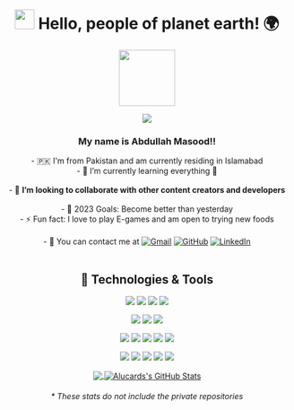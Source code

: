 

<h1 align="center"> <img src="https://media.giphy.com/media/hvRJCLFzcasrR4ia7z/giphy.gif" width="35"> Hello, people of planet earth! 🌍 </h1>

  <div id="header" align="center">
  
  <div display="inline" align="center">
    <img src="https://media.giphy.com/media/M9gbBd9nbDrOTu1Mqx/giphy.gif" width="100"/>
    <p align="center">
  <a href="https://github.com/DenverCoder1/readme-typing-svg"><img src="https://readme-typing-svg.herokuapp.com?lines=Computer+Science;Software+Developer;Android+Developer;Deep+Learning;DS%20|%20AI%20|%20ML%20Enthusiast;Always%20learning%20new%20things&center=true&width=500&height=50"></a>
</p>
  </div>

  <div display="inline">
    <div align="centre">
        <h3>My name is <strong>Abdullah Masood</strong>!!</h3>
        <div align="centre">  
              <div align ="center">- 🇵🇰 I'm from Pakistan and am currently residing in Islamabad </div>  
              <div align ="center">- 🌱 I’m currently learning everything 🤣 </div>
              </br>
              <div align ="center">- 👯 <strong>I’m looking to collaborate with other content creators and developers</strong> </div> 
              </br> 
              <div align ="center">- 🥅 2023 Goals: Become better than yesterday </div> 
              <div align ="center">- ⚡ Fun fact: I love to play E-games and am open to trying new foods  </div>   
              </br>
              <div align ="center">
                    - 📇 You can contact me at
                <a href="mailto:abdullahmasood163@gmail.com"><img src="https://img.icons8.com/bubbles/50/000000/gmail.png" alt="Gmail"/></a>
	              <a href="https://github.com/Alucard008"><img src="https://img.icons8.com/bubbles/50/000000/github.png" alt="GitHub"/></a>
	                    <a href="https://www.linkedin.com/in/abdullah-masood-22a3b31a3/"><img src="https://img.icons8.com/bubbles/50/000000/linkedin.png" alt="LinkedIn"/></a>
	               
  </div>
   
      
  


  </br>
  <div align="center"><h2> 🔧 Technologies & Tools </h2></div>


  ![](https://img.shields.io/badge/Code-Python-informational?style=flat&logo=python&logoColor=white&color=2bbc8a)
  ![](https://img.shields.io/badge/Code-JavaScript-informational?style=flat&logo=javascript&logoColor=white&color=2bbc8a)
  ![](https://img.shields.io/badge/Code-Java-informational?style=flat&logo=openjdk&logoColor=white&color=2bbc8a)
  ![](https://img.shields.io/badge/Code-C++-informational?style=flat&logo=c++&logoColor=white&color=2bbc8a)

  ![](https://img.shields.io/badge/Database-PostgreSQL-informational?style=flat&logo=postgresql&logoColor=white&color=2bbc8a)
  ![](https://img.shields.io/badge/Database-MongoDB-informational?style=flat&logo=mongodb&logoColor=white&color=2bbc8a)
  ![](https://img.shields.io/badge/Database-MySQL-informational?style=flat&logo=mysql&logoColor=white&color=2bbc8a)

  ![](https://img.shields.io/badge/Backend-Django-informational?style=flat&logo=django&logoColor=white&color=2bbc8a)
  ![](https://img.shields.io/badge/FrontEnd-React-informational?style=flat&logo=react&logoColor=white&color=2bbc8a)
  ![](https://img.shields.io/badge/FrontEnd-HTML-informational?style=flat&logo=html5&logoColor=white&color=2bbc8a)
  ![](https://img.shields.io/badge/FrontEnd-CSS-informational?style=flat&logo=css3&logoColor=white&color=2bbc8a)
  ![](https://img.shields.io/badge/Frontend-Bootstrap-information?style=flat&logo=bootstrap&logoColor=white&color=2bbc8a)
  

  ![](https://img.shields.io/badge/Designing-Canva-informational?style=flat&logo=canva&logoColor=white&color=2bbc8a)
  ![](https://img.shields.io/badge/Designing-Figma-informational?style=flat&logo=figma&logoColor=white&color=2bbc8a)
  ![](https://img.shields.io/badge/Editor-PyCharm-informational?style=flat&logo=pycharm&logoColor=white&color=2bbc8a)
  ![](https://img.shields.io/badge/Editor-VsCode-informational?style=flat&logo=visualstudiocode&logoColor=white&color=2bbc8a)
  ![](https://img.shields.io/badge/Tools-AndroidStudio-informational?style=flat&logo=android&logoColor=white&color=2bbc8a)
 



  <a href="https://github.com/Alucard008/Alucard008">
    <img align="center" src="https://github-readme-stats.vercel.app/api/top-langs/?username=Alucard008&hide=java,html,tex&title_color=ffffff&text_color=c9cacc&icon_color=2bbc8a&bg_color=1d1f21&langs_count=3" />
  </a>
  <a href="https://github.com/Alucard008/Alucard008">
    <img align="center" src="https://github-readme-stats.vercel.app/api?username=Alucard008&show_icons=true&line_height=27&count_private=true&title_color=ffffff&text_color=c9cacc&icon_color=2bbc8a&bg_color=1d1f21" alt="Alucards's GitHub Stats" />
  </a>
  <h6>* These stats do not include the private repositories</h6>

  

 </div>
